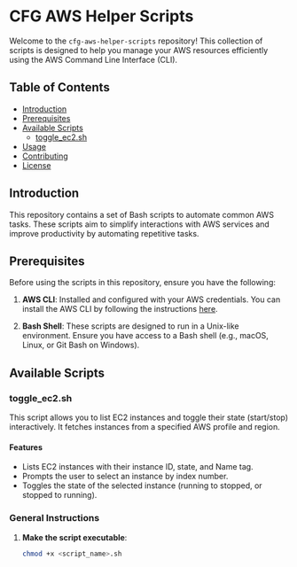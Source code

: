 # CFG AWS Helper Scripts

Welcome to the `cfg-aws-helper-scripts` repository! This collection of scripts is designed to help you manage your AWS resources efficiently using the AWS Command Line Interface (CLI).

## Table of Contents

- [Introduction](#introduction)
- [Prerequisites](#prerequisites)
- [Available Scripts](#available-scripts)
  - [toggle_ec2.sh](#toggle_ec2sh)
- [Usage](#usage)
- [Contributing](#contributing)
- [License](#license)

## Introduction

This repository contains a set of Bash scripts to automate common AWS tasks. These scripts aim to simplify interactions with AWS services and improve productivity by automating repetitive tasks.

## Prerequisites

Before using the scripts in this repository, ensure you have the following:

1. **AWS CLI**: Installed and configured with your AWS credentials. You can install the AWS CLI by following the instructions [here](https://aws.amazon.com/cli/).

2. **Bash Shell**: These scripts are designed to run in a Unix-like environment. Ensure you have access to a Bash shell (e.g., macOS, Linux, or Git Bash on Windows).

## Available Scripts

### toggle_ec2.sh

This script allows you to list EC2 instances and toggle their state (start/stop) interactively. It fetches instances from a specified AWS profile and region.

#### Features

- Lists EC2 instances with their instance ID, state, and Name tag.
- Prompts the user to select an instance by index number.
- Toggles the state of the selected instance (running to stopped, or stopped to running).

### General Instructions

1. **Make the script executable**:
   ```sh
   chmod +x <script_name>.sh
